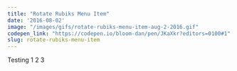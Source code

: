 ```yaml
---
title: "Rotate Rubiks Menu Item"
date: '2016-08-02'
image: "/images/gifs/rotate-rubiks-menu-item-aug-2-2016.gif"
codepen_link: "https://codepen.io/bloom-dan/pen/JKaXkr?editors=0100#1"
slug: rotate-rubiks-menu-item
---
```


Testing 1 2 3
